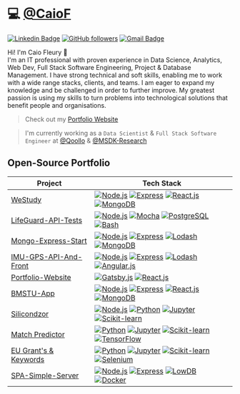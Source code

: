 # 💻 [@CaioF](https://caiof.github.io)

[![Linkedin Badge](https://img.shields.io/badge/-Caio%20Fleury-blue?style=social&logo=Linkedin&logoColor=blue&link=https://www.linkedin.com/in/caio-fleury/)](https://www.linkedin.com/in/caio-fleury/) [![GitHub followers](https://img.shields.io/github/followers/CaioF?label=follow&style=social)](https://github.com/CaioF/?tab=follow) [![Gmail Badge](https://img.shields.io/badge/-caio.fleury.r-red?style=social&logo=Gmail&logoColor=red&link=mailto:caio.fleury.r@gmail.com)](mailto:caio.fleury.r@gmail.com) 


Hi! I'm Caio Fleury 👋    
I'm an IT professional with proven experience in Data Science, Analytics, Web Dev, Full Stack Software Engineering, Project & Database Management. I have strong technical and soft skills, enabling me to work with a wide range stacks, clients, and teams. I am eager to expand my knowledge and be challenged in order to further improve. My greatest passion is using my skills to turn problems into technological solutions that benefit people and organisations.  

>    Check out my [Portfolio Website](https://caiof.github.io)

>    I'm currently working as a `Data Scientist` & `Full Stack Software Engineer` at [@Qoollo](https://github.com/qoollo) & [@MSDK-Research](http://msdk-research.com/)    


## Open-Source Portfolio

| **Project** | **Tech Stack** |
|-|-|
| [WeStudy](https://github.com/CaioF/weStudy/) | [![Node.js](https://img.shields.io/static/v1?label=&message=Node.js&color=47d147&logo=node.js&logoColor=FFFFFF)](https://nodejs.org/en/) [![Express](https://img.shields.io/static/v1?label=&message=Express&color=FAF9F6&logo=express&logoColor=000)](https://expressjs.com/) [![React.js](https://img.shields.io/static/v1?label=&message=React&color=61dbfb&logo=react&logoColor=FFFFFF)](https://reactjs.org/) [![MongoDB](https://img.shields.io/static/v1?label=&message=MongoDB&color=4DB33D&logo=mongodb&logoColor=FFFFFF)](https://www.mongodb.com/) |
| [LifeGuard-API-Tests](https://github.com/CaioF/API-automated-tests) | [![Node.js](https://img.shields.io/static/v1?label=&message=Node.js&color=47d147&logo=node.js&logoColor=FFFFFF)](https://nodejs.org/en/) [![Mocha](https://img.shields.io/static/v1?label=&message=Mocha&color=967969&logo=mocha&logoColor=FFFFFF)](https://mochajs.org/) [![PostgreSQL](https://img.shields.io/static/v1?label=&message=PostgreSQL&color=0064a5&logo=postgresql&logoColor=FFFFFF)](https://www.postgresql.org/) [![Bash](https://img.shields.io/static/v1?label=&message=Bash&color=77216f&logo=powershell&logoColor=FFFFFF)](https://www.gnu.org/software/bash/) |
| [Mongo-Express-Start](https://github.com/CaioF/mongo-express-start) | [![Node.js](https://img.shields.io/static/v1?label=&message=Node.js&color=47d147&logo=node.js&logoColor=FFFFFF)](https://nodejs.org/en/) [![Express](https://img.shields.io/static/v1?label=&message=Express&color=FAF9F6&logo=express&logoColor=000)](https://expressjs.com/) [![Lodash](https://img.shields.io/static/v1?label=&message=Lodash&color=000&logo=lodash&logoColor=FFFFFF)](https://lodash.com/) [![MongoDB](https://img.shields.io/static/v1?label=&message=MongoDB&color=4DB33D&logo=mongodb&logoColor=FFFFFF)](https://www.mongodb.com/) |
| [IMU-GPS-API-And-Front](https://github.com/msdk-research/imu-gps-api-and-front) | [![Node.js](https://img.shields.io/static/v1?label=&message=Node.js&color=47d147&logo=node.js&logoColor=FFFFFF)](https://nodejs.org/en/) [![Express](https://img.shields.io/static/v1?label=&message=Express&color=FAF9F6&logo=express&logoColor=000)](https://expressjs.com/) [![Lodash](https://img.shields.io/static/v1?label=&message=Lodash&color=000&logo=lodash&logoColor=FFFFFF)](https://lodash.com/)  [![Angular.js](https://img.shields.io/static/v1?label=&message=Angular.js&color=B52E31&logo=angular&logoColor=FFFFFF)](https://angular.io/) |
| [Portfolio-Website](https://github.com/CaioF/CaioF.github.io) | [![Gatsby.js](https://img.shields.io/static/v1?label=&message=Gatsby.js&color=663399&logo=gatsby&logoColor=FFFFFF)](https://www.gatsbyjs.com/) [![React.js](https://img.shields.io/static/v1?label=&message=React&color=61dbfb&logo=react&logoColor=FFFFFF)](https://reactjs.org/) |
| [BMSTU-App](https://github.com/CaioF/bmstu-app) | [![Node.js](https://img.shields.io/static/v1?label=&message=Node.js&color=47d147&logo=node.js&logoColor=FFFFFF)](https://nodejs.org/en/) [![Express](https://img.shields.io/static/v1?label=&message=Express&color=FAF9F6&logo=express&logoColor=000)](https://expressjs.com/) [![React.js](https://img.shields.io/static/v1?label=&message=React&color=61dbfb&logo=react&logoColor=FFFFFF)](https://reactjs.org/) [![MongoDB](https://img.shields.io/static/v1?label=&message=MongoDB&color=4DB33D&logo=mongodb&logoColor=FFFFFF)](https://www.mongodb.com/) |
| [Silicondzor](https://github.com/CaioF/Silicondzor) | [![Node.js](https://img.shields.io/static/v1?label=&message=Node.js&color=47d147&logo=node.js&logoColor=FFFFFF)](https://nodejs.org/en/) [![Python](https://img.shields.io/static/v1?label=&message=Python&color=3C78A9&logo=python&logoColor=FFFFFF)](https://www.python.org/) [![Jupyter](https://img.shields.io/static/v1?label=&message=Jupyter&color=FAF9F6&logo=jupyter&logoColor=FB9101)](https://jupyter.org/) [![Scikit-learn](https://img.shields.io/static/v1?label=&message=Scikit-learn&color=FAF9F6&logo=scikit-learn&logoColor=FB9101)](https://scikit-learn.org/) |
| [Match Predictor](https://drive.google.com/file/d/1LeRiJix-tWuDQ_pxP7NO_KzwKDHSWuPv/view) | [![Python](https://img.shields.io/static/v1?label=&message=Python&color=3C78A9&logo=python&logoColor=FFFFFF)](https://www.python.org/) [![Jupyter](https://img.shields.io/static/v1?label=&message=Jupyter&color=FAF9F6&logo=jupyter&logoColor=FB9101)](https://jupyter.org/) [![Scikit-learn](https://img.shields.io/static/v1?label=&message=Scikit-learn&color=FAF9F6&logo=scikit-learn&logoColor=FB9101)](https://scikit-learn.org/) [![TensorFlow](https://img.shields.io/static/v1?label=&message=TensorFlow&color=FAF9F6&logo=tensorflow&logoColor=FB9101)](https://www.tensorflow.org/) |
| [EU Grant's & Keywords](https://www.kaggle.com/caiofleury/dataset-construction) | [![Python](https://img.shields.io/static/v1?label=&message=Python&color=3C78A9&logo=python&logoColor=FFFFFF)](https://www.python.org/) [![Jupyter](https://img.shields.io/static/v1?label=&message=Jupyter&color=FAF9F6&logo=jupyter&logoColor=FB9101)](https://jupyter.org/) [![Scikit-learn](https://img.shields.io/static/v1?label=&message=Scikit-learn&color=FAF9F6&logo=scikit-learn&logoColor=FB9101)](https://scikit-learn.org/) [![Selenium](https://img.shields.io/static/v1?label=&message=Selenium&color=4DB33D&logo=selenium&logoColor=FFFFFF)](https://www.selenium.dev/) |
| [SPA-Simple-Server](https://github.com/CaioF/spa-simple-server) | [![Node.js](https://img.shields.io/static/v1?label=&message=Node.js&color=47d147&logo=node.js&logoColor=FFFFFF)](https://nodejs.org/en/) [![Express](https://img.shields.io/static/v1?label=&message=Express&color=FAF9F6&logo=express&logoColor=000)](https://expressjs.com/) [![LowDB](https://img.shields.io/static/v1?label=&message=LowDB&color=000)](https://github.com/typicode/lowdb) [![Docker](https://img.shields.io/static/v1?label=&message=Docker&color=3C78A9&logo=docker&logoColor=FFFFFF)](https://hub.docker.com/) |
